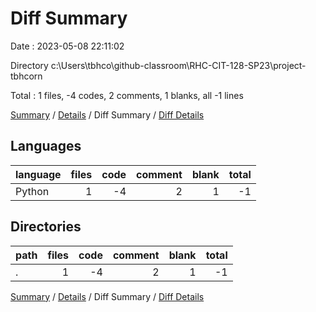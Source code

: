 # Diff Summary

Date : 2023-05-08 22:11:02

Directory c:\\Users\\tbhco\\github-classroom\\RHC-CIT-128-SP23\\project-tbhcorn

Total : 1 files,  -4 codes, 2 comments, 1 blanks, all -1 lines

[Summary](results.md) / [Details](details.md) / Diff Summary / [Diff Details](diff-details.md)

## Languages
| language | files | code | comment | blank | total |
| :--- | ---: | ---: | ---: | ---: | ---: |
| Python | 1 | -4 | 2 | 1 | -1 |

## Directories
| path | files | code | comment | blank | total |
| :--- | ---: | ---: | ---: | ---: | ---: |
| . | 1 | -4 | 2 | 1 | -1 |

[Summary](results.md) / [Details](details.md) / Diff Summary / [Diff Details](diff-details.md)